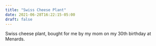 ```yaml
---
title: "Swiss Cheese Plant"
date: 2021-06-28T16:22:15-05:00
draft: false
---
```


Swiss cheese plant, bought for me by my mom on my 30th birthday at Menards.